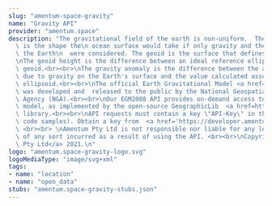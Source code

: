 ```yaml
---
slug: "amentum-space-gravity"
name: "Gravity API"
provider: "amentum.space"
description: "The gravitational field of the earth is non-uniform.  The <a href='https://en.wikipedia.org/wiki/Geoid'>geoid</a>\
  \ is the shape the\n ocean surface would take if only gravity and the rotation of\
  \ the Earth\n  were considered. The geoid is the surface that defines zero elevation.<br><br>\n\
  \nThe geoid height is the difference between an ideal reference ellipsoid  and the\
  \ geoid.<br><br>\nThe gravity anomaly is the difference between the acceleration\
  \ due to gravity on the Earth's surface and the value calculated assuming the reference\
  \ ellipsoid.<br><br>\nThe official Earth Gravitational Model <a href=https://en.wikipedia.org/wiki/Earth_Gravitational_Model#EGM2008/>EGM2008</a>\
  \ was developed and  released to the public by the National Geospatial-Intelligence\
  \ Agency (NGA).<br><br>\nOur EGM2008 API provides on-demand access to the EGM2008\
  \ model, as implemented by the open-source GeographicLib  <a href=https://geographiclib.sourceforge.io/html/gravity.html>Gravity</a>\
  \ library.<br><br>\nAPI requests must contain a key \"API-Key\" in the header (see\
  \ code samples). Obtain a key from  <a href='https://developer.amentum.io'>here</a>.\
  \ <br><br> \nAmentum Pty Ltd is not responsible nor liable for any loss or damage\
  \ of any sort incurred as a result of using the API. <br><br>\nCopyright <a href='https://amentum.space'>Amentum\
  \ Pty Ltd</a> 2021.\n"
logo: "amentum.space-gravity-logo.svg"
logoMediaType: "image/svg+xml"
tags:
- name: "location"
- name: "open_data"
stubs: "amentum.space-gravity-stubs.json"
---
```

